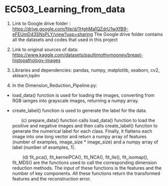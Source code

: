 # EC503_Learning_from_data
1. Link to Google drive folder : https://drive.google.com/file/d/1HghMa1QZdrU1wXfB9-eFEUmD43SNsPLY/view?usp=sharing
The Google drive folder contains all the datasets and codes that used in this project

2. Link to original sources of data:
https://www.kaggle.com/datasets/paultimothymooney/breast-histopathology-images

3. Libraries and dependencies: pandas, numpy, matplotlib, seaborn, cv2, sklearn,tqdm

4. In the Dimension_Reduction_Pipeline.py:
- load_data() function is used for loading the images, converting from RGB iamges into grayscale images, returning a numpy array.
- create_label() function is used to generate the label for the data.
  
   &emsp;&emsp;(c) prepare_data() function calls load_data() function to load the positive and negative images
and then calls create_label() function to generate the numerical label for each class.
Finally, it flattens each image into one long vector and return a numpy array of features
(number of examples, image_size * image_size) and a numpy array of label (number of
examples, 1).
  
  &emsp;&emsp; (d) fit_pca(), fit_kernelPCA(), fit_NCA(), fit_lle(), fit_isomap(), fit_MDS() are the functions used
to call the corresponding dimension reduction methods.
The input of these functions is the features and the number of key components. All these
functions return the transformed features and the reconstruction error. 

